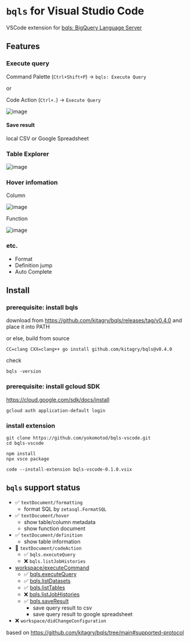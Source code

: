 # `bqls` for Visual Studio Code

VSCode extension for [bqls: BigQuery Language Server](https://github.com/kitagry/bqls)

## Features

### Execute query

Command Palette (`Ctrl+Shift+P`) -> `bqls: Execute Query`

or

Code Action (`Ctrl+.`) -> `Execute Query`

![image](https://github.com/user-attachments/assets/18cdbdd3-9638-4921-9cd1-bf0ca38e950b)

#### Save result

local CSV or Google Spreadsheet

### Table Explorer

![image](https://github.com/user-attachments/assets/578973a9-c4a3-4420-a8e9-91f507fc1f89)

### Hover infomation

Column

![image](https://github.com/user-attachments/assets/c4e8c356-d7b1-450d-b241-1a92f2f32fdb)

Function

![image](https://github.com/user-attachments/assets/3c5f5c93-b0fd-4bbf-ae6d-67b8402777d6)

### etc.

- Format
- Definition jump
- Auto Complete


## Install

### prerequisite: install bqls

download from https://github.com/kitagry/bqls/releases/tag/v0.4.0 and place it into PATH

or else, build from source

```console
CC=clang CXX=clang++ go install github.com/kitagry/bqls@v0.4.0
```

check

```console
bqls -version
```

### prerequisite: install gcloud SDK

https://cloud.google.com/sdk/docs/install

```console
gcloud auth application-default login
```

### install extension

```console
git clone https://github.com/yokomotod/bqls-vscode.git
cd bqls-vscode

npm install
npx vsce package

code --install-extension bqls-vscode-0.1.0.vsix
```

## `bqls` support status

- ✅ `textDocument/formatting`
  - format SQL by `zetasql.FormatSQL`
- ✅ `textDocument/hover`
  - show table/column metadata
  - show function document
- ✅ `textDocument/definition`
  - show table information
- 🔺 `textDocument/codeAction`
  - ✅ `bqls.executeQuery`
  - ❌ `bqls.listJobHistories`
- [workspace/executeCommand](https://github.com/kitagry/bqls/blob/main/docs/api_reference.md#bqlsworkspaceexecutecommand)
  - ✅ [bqls.executeQuery](https://github.com/kitagry/bqls/blob/main/docs/api_reference.md#bqlsexecutequery)
  - ✅ [bqls.listDatasets](https://github.com/kitagry/bqls/blob/main/docs/api_reference.md#bqlslistdatasets)
  - ✅ [bqls.listTables](https://github.com/kitagry/bqls/blob/main/docs/api_reference.md#bqlslisttables)
  - ❌ [bqls.listJobHistories](https://github.com/kitagry/bqls/blob/main/docs/api_reference.md#bqlslistjobhistories)
  - ✅ [bqls.saveResult](https://github.com/kitagry/bqls/blob/main/docs/api_reference.md#bqlssaveresult)
    - save query result to csv
    - save query result to google spreadsheet
- ❌ `workspace/didChangeConfiguration`

based on https://github.com/kitagry/bqls/tree/main#supported-protocol

